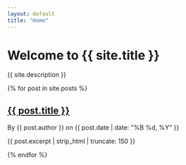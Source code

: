 ```yaml
---
layout: default
title: "Home"
---
```


# Welcome to {{ site.title }}

{{ site.description }}

<section class="post-list">
  {% for post in site.posts %}
  <article class="post-card">
    <a href="{{ post.url | relative_url }}">
      <div class="post-card-image" 
           style="background-image: url('{{ post.image | relative_url }}');">
      </div>
    </a>
    <div class="post-card-content">
      <h2><a href="{{ post.url | relative_url }}">{{ post.title }}</a></h2>
      <p class="post-meta">By {{ post.author }} on {{ post.date | date: "%B %d, %Y" }}</p>
      <p class="post-excerpt">{{ post.excerpt | strip_html | truncate: 150 }}</p>
    </div>
  </article>
  {% endfor %}
</section>